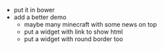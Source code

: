 * put it in bower
* add a better demo
  * maybe many minecraft with some news on top
  * put a widget with link to show html
  * put a widget with round border too
